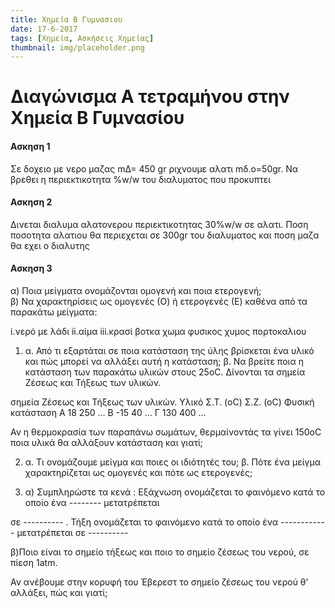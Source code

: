```yaml
---
title: Χημεία Β Γυμνασιου
date: 17-6-2017
tags: [Χημεία, Ασκήσεις Χημείας]
thumbnail: img/placeholder.png
---
```


# Διαγώνισμα Α τετραμήνου στην Χημεία Β Γυμνασίου

#### Ασκηση 1
Σε δοχειο με νερο μαζας mΔ= 450 gr ριχνουμε αλατι mδ.ο=50gr.
Να βρεθει η περιεκτικοτητα %w/w του διαλυματος που προκυπτει

#### Ασκηση 2
Δινεται διαλυμα αλατονερου  περιεκτικοτητας 30%w/w σε αλατι.
Ποση ποσοτητα αλατιου θα περιεχεται σε 300gr του διαλυματος και ποση μαζα θα εχει ο διαλυτης 

#### Ασκηση 3
α) Ποια µείγµατα ονοµάζονται οµογενή και ποια ετερογενή;  
β) Να χαρακτηρίσεις ως οµογενές (Ο) ή ετερογενές (Ε) καθένα από τα παρακάτω µείγµατα:

i.νερό µε λάδι ii.αίµα iii.κρασί
βοτκα 
χωμα
φυσικος χυμος πορτοκαλιου






1. α. Από τι εξαρτάται σε ποια κατάσταση της ύλης βρίσκεται ένα υλικό και πώς µπορεί να αλλάξει αυτή η κατάσταση;
β. Να βρείτε ποια η κατάσταση των παρακάτω υλικών στους 25οC. ∆ίνονται τα
σηµεία Ζέσεως και Τήξεως των υλικών.

σηµεία Ζέσεως και Τήξεως των υλικών.
Υλικό	Σ.Τ. (οC)	Σ.Ζ. (οC)	Φυσική κατάσταση
Α	18	250	…
Β	-15	40	…
Γ	130	400	…

Αν η θερµοκρασία των παραπάνω σωµάτων, θερµαίνοντάς τα γίνει 150οC ποια υλικά θα αλλάξουν κατάσταση και γιατί;

2. α. Τι ονοµάζουµε µείγµα και ποιες οι ιδιότητές του; β. Πότε ένα µείγµα χαρακτηρίζεται ως οµογενές και πότε ως ετερογενές;


1. α) Συµπληρώστε τα κενά :
Εξάχνωση ονοµάζεται το φαινόµενο κατά το οποίο ένα -------- µετατρέπεται

σε ---------- .
Τήξη ονοµάζεται το φαινόµενο κατά το οποίο ένα ------------ µετατρέπεται
σε ----------

β)Ποιο είναι το σηµείο τήξεως και ποιο το σηµείο ζέσεως του νερού, σε πίεση 1atm.

Αν ανέβουµε στην κορυφή του Έβερεστ το σηµείο ζέσεως του νερού θ’ αλλάξει, πώς και γιατί;




